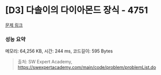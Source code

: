 # [D3] 다솔이의 다이아몬드 장식 - 4751 

[문제 링크](https://swexpertacademy.com/main/code/problem/problemDetail.do?contestProbId=AWSNw5jKzwMDFAUr) 

### 성능 요약

메모리: 64,256 KB, 시간: 244 ms, 코드길이: 595 Bytes



> 출처: SW Expert Academy, https://swexpertacademy.com/main/code/problem/problemList.do